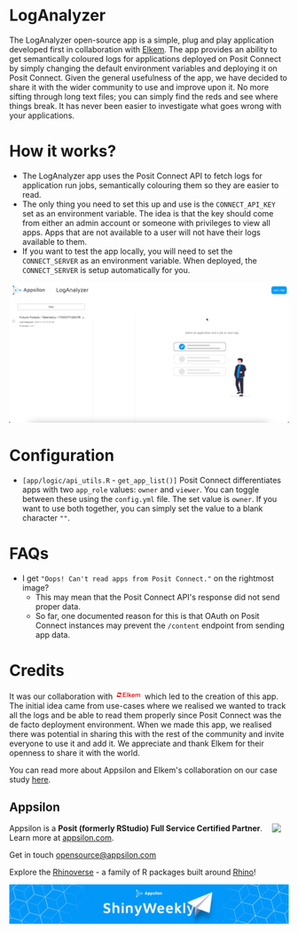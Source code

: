 # LogAnalyzer

The LogAnalyzer open-source app is a simple, plug and play application developed first in collaboration with [Elkem](https://www.elkem.com/). The app provides an ability to get semantically coloured logs for applications deployed on Posit Connect by simply changing the default environment variables and deploying it on Posit Connect. Given the general usefulness of the app, we have decided to share it with the wider community to use and improve upon it. No more sifting through long text files; you can simply find the reds and see where things break. It has never been easier to investigate what goes wrong with your applications.

# How it works?

-   The LogAnalyzer app uses the Posit Connect API to fetch logs for application run jobs, semantically colouring them so they are easier to read.
-   The only thing you need to set this up and use is the `CONNECT_API_KEY` set as an environment variable. The idea is that the key should come from either an admin account or someone with privileges to view all apps. Apps that are not available to a user will not have their logs available to them.
-   If you want to test the app locally, you will need to set the `CONNECT_SERVER` as an environment variable. When deployed, the `CONNECT_SERVER` is setup automatically for you.

![](img/app_preview.gif)

# Configuration

-   `[app/logic/api_utils.R` - `get_app_list()]` Posit Connect differentiates apps with two `app_role` values: `owner` and `viewer`. You can toggle between these using the `config.yml` file. The set value is `owner`. If you want to use both together, you can simply set the value to a blank character `""`.

# FAQs

- I get `"Oops! Can't read apps from Posit Connect."` on the rightmost image?
    - This may mean that the Posit Connect API's response did not send proper data.
    - So far, one documented reason for this is that OAuth on Posit Connect instances may prevent the `/content` endpoint from sending app data.

# Credits

It was our collaboration with <img src="img/elkem_logo.png" alt="Elkem" width="50"/> which led to the creation of this app. The initial idea came from use-cases where we realised we wanted to track all the logs and be able to read them properly since Posit Connect was the de facto deployment environment. When we made this app, we realised there was potential in sharing this with the rest of the community and invite everyone to use it and add it. We appreciate and thank Elkem for their openness to share it with the world.

You can read more about Appsilon and Elkem's collaboration on our case study [here](https://www.appsilon.com/case-studies/refining-elkems-processes-with-advanced-data-analytics).

## Appsilon

<img src="https://avatars0.githubusercontent.com/u/6096772" align="right" width="6%"/>

Appsilon is a **Posit (formerly RStudio) Full Service Certified Partner**.<br/> Learn more at [appsilon.com](https://appsilon.com).

Get in touch [opensource\@appsilon.com](mailto:opensource@appsilon.com)

Explore the [Rhinoverse](https://rhinoverse.dev) - a family of R packages built around [Rhino](https://appsilon.github.io/rhino/)!

<a href = "https://appsilon.us16.list-manage.com/subscribe?u=c042d7c0dbf57c5c6f8b54598&id=870d5bfc05" target="_blank"> <img src="https://raw.githubusercontent.com/Appsilon/website-cdn/gh-pages/shiny_weekly_light.jpg" alt="Subscribe for Shiny tutorials, exclusive articles, R/Shiny community events, and more." id="footer-banner"/> </a>
